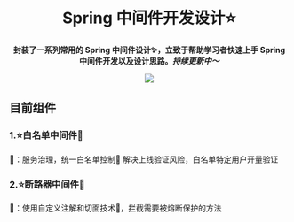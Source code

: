 <h1 align="center">Spring 中间件开发设计⭐</h1>
<p align="center"><strong>封装了一系列常用的 Spring 中间件设计✨，立致于帮助学习者快速上手 Spring 中间件开发以及设计思路。<em>持续更新中～</em></strong></p>
<div align="center">
    <a href="https://github.com/lhccong/spring-middleware-design"><img src="https://img.shields.io/badge/github-项目地址-yellow.svg?style=plasticr"></a>
</div>

## 目前组件
### 1.⭐白名单中间件📑
📢：服务治理，统一白名单控制📑 解决上线验证风险，白名单特定用户开量验证
### 2.⭐断路器中间件🚀
📢：使用自定义注解和切面技术🚀，拦截需要被熔断保护的方法